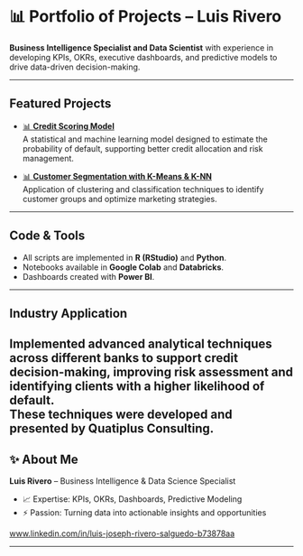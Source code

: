 # 📊 Portfolio of Projects – Luis Rivero  

**Business Intelligence Specialist and Data Scientist** with experience in developing KPIs, OKRs, executive dashboards, and predictive models to drive data-driven decision-making.  

---

## Featured Projects  

- [📊 **Credit Scoring Model**](#)  
  A statistical and machine learning model designed to estimate the probability of default, supporting better credit allocation and risk management.  

- [📊 **Customer Segmentation with K-Means & K-NN**](#)  
  Application of clustering and classification techniques to identify customer groups and optimize marketing strategies.  

---

## Code & Tools  

- All scripts are implemented in **R (RStudio)** and **Python**.  
- Notebooks available in **Google Colab** and **Databricks**.  
- Dashboards created with **Power BI**.  

---

## Industry Application  

Implemented **advanced analytical techniques** across different banks to support **credit decision-making**, improving risk assessment and identifying clients with a higher likelihood of default.  
These techniques were developed and presented by Quatiplus Consulting.
---

## ✨ About Me  

**Luis Rivero** – Business Intelligence & Data Science Specialist  
- 📈 Expertise: KPIs, OKRs, Dashboards, Predictive Modeling  
- ⚡ Passion: Turning data into actionable insights and opportunities  

www.linkedin.com/in/luis-joseph-rivero-salguedo-b73878aa

---
